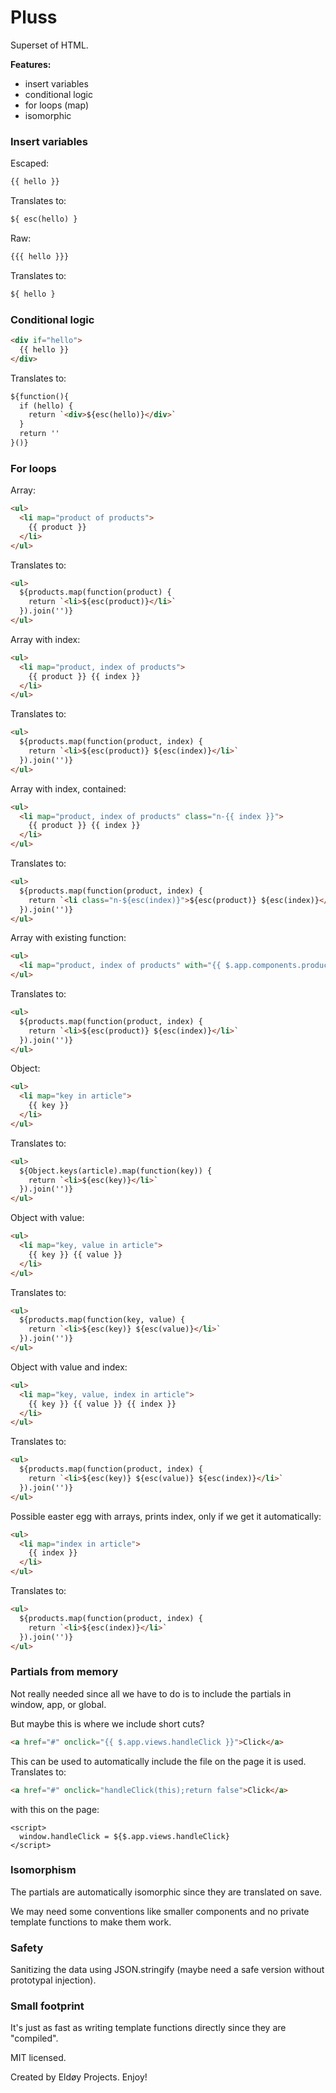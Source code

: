 # Pluss

Superset of HTML.

**Features:**
- insert variables
- conditional logic
- for loops (map)
- isomorphic

### Insert variables

Escaped:
```html
{{ hello }}
```

Translates to:

```html
${ esc(hello) }
```

Raw:
```html
{{{ hello }}}
```

Translates to:

```html
${ hello }
```

### Conditional logic

```html
<div if="hello">
  {{ hello }}
</div>
```

Translates to:

```html
${function(){
  if (hello) {
    return `<div>${esc(hello)}</div>`
  }
  return ''
}()}
```

### For loops

Array:
```html
<ul>
  <li map="product of products">
    {{ product }}
  </li>
</ul>
```

Translates to:

```html
<ul>
  ${products.map(function(product) {
    return `<li>${esc(product)}</li>`
  }).join('')}
</ul>
```

Array with index:
```html
<ul>
  <li map="product, index of products">
    {{ product }} {{ index }}
  </li>
</ul>
```
Translates to:

```html
<ul>
  ${products.map(function(product, index) {
    return `<li>${esc(product)} ${esc(index)}</li>`
  }).join('')}
</ul>
```

Array with index, contained:
```html
<ul>
  <li map="product, index of products" class="n-{{ index }}">
    {{ product }} {{ index }}
  </li>
</ul>
```
Translates to:

```html
<ul>
  ${products.map(function(product, index) {
    return `<li class="n-${esc(index)}">${esc(product)} ${esc(index)}</li>`
  }).join('')}
</ul>
```

Array with existing function:
```html
<ul>
  <li map="product, index of products" with="{{ $.app.components.productList }}"></li>
</ul>
```
Translates to:

```html
<ul>
  ${products.map(function(product, index) {
    return `<li>${esc(product)} ${esc(index)}</li>`
  }).join('')}
</ul>
```

Object:

```html
<ul>
  <li map="key in article">
    {{ key }}
  </li>
</ul>
```

Translates to:

```html
<ul>
  ${Object.keys(article).map(function(key)) {
    return `<li>${esc(key)}</li>`
  }).join('')}
</ul>
```

Object with value:
```html
<ul>
  <li map="key, value in article">
    {{ key }} {{ value }}
  </li>
</ul>
```

Translates to:

```html
<ul>
  ${products.map(function(key, value) {
    return `<li>${esc(key)} ${esc(value)}</li>`
  }).join('')}
</ul>
```

Object with value and index:
```html
<ul>
  <li map="key, value, index in article">
    {{ key }} {{ value }} {{ index }}
  </li>
</ul>
```

Translates to:

```html
<ul>
  ${products.map(function(product, index) {
    return `<li>${esc(key)} ${esc(value)} ${esc(index)}</li>`
  }).join('')}
</ul>
```

Possible easter egg with arrays, prints index, only if we get it automatically:
```html
<ul>
  <li map="index in article">
    {{ index }}
  </li>
</ul>
```

Translates to:

```html
<ul>
  ${products.map(function(product, index) {
    return `<li>${esc(index)}</li>`
  }).join('')}
</ul>
```


### Partials from memory

Not really needed since all we have to do is to include the partials in window, app, or global.

But maybe this is where we include short cuts?

```html
<a href="#" onclick="{{ $.app.views.handleClick }}">Click</a>
```

This can be used to automatically include the file on the page it is used. Translates to:

```html
<a href="#" onclick="handleClick(this);return false">Click</a>
```

with this on the page:

```
<script>
  window.handleClick = ${$.app.views.handleClick}
</script>
```

### Isomorphism

The partials are automatically isomorphic since they are translated on save.

We may need some conventions like smaller components and no private template functions to make them work.

### Safety

Sanitizing the data using JSON.stringify (maybe need a safe version without prototypal injection).

### Small footprint

It's just as fast as writing template functions directly since they are "compiled".

MIT licensed.

Created by Eldøy Projects. Enjoy!

